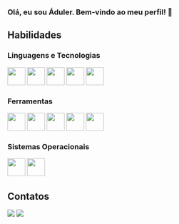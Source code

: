 ### Olá, eu sou Áduler. Bem-vindo ao meu perfil! 👋

<div class="todo-perfil">
  <div class="secao-habilidades">
  <h2>Habilidades</h2> 
  
  <h3>Linguagens e Tecnologias</h3>
    <img loading="lazy" src="https://cdn.jsdelivr.net/gh/devicons/devicon@latest/icons/html5/html5-original.svg" width="40" height="40"/>
    <img loading="lazy" src="https://cdn.jsdelivr.net/gh/devicons/devicon@latest/icons/css3/css3-original.svg" width="40" height="40"/>
    <img loading="lazy" src="https://cdn.jsdelivr.net/gh/devicons/devicon@latest/icons/javascript/javascript-original.svg" width="40" height="40"/>
    <img loading="lazy" src="https://cdn.jsdelivr.net/gh/devicons/devicon@latest/icons/php/php-original.svg" width="40" height="40"/>
    <img loading="lazy" src="https://cdn.jsdelivr.net/gh/devicons/devicon@latest/icons/azuresqldatabase/azuresqldatabase-original.svg" width="40" height="40"/>

  <h3>Ferramentas</h3>
    <img loading="lazy" src="https://cdn.jsdelivr.net/gh/devicons/devicon@latest/icons/vscode/vscode-original.svg" width="40" height="40"/>
    <img loading="lazy" src="https://cdn.jsdelivr.net/gh/devicons/devicon@latest/icons/mysql/mysql-original.svg" width="40" height="40"/>
    <img loading="lazy" src="https://cdn.jsdelivr.net/gh/devicons/devicon@latest/icons/git/git-original.svg" width="40" height="40"/>
    <img loading="lazy" src="https://cdn.jsdelivr.net/gh/devicons/devicon@latest/icons/gitlab/gitlab-original-wordmark.svg" width="40" height="40"/>
    <img loading="lazy" src="https://cdn.jsdelivr.net/gh/devicons/devicon@latest/icons/github/github-original.svg" width="40" height="40"/>

  <h3>Sistemas Operacionais</h3>
    <img loading="lazy" src="https://cdn.jsdelivr.net/gh/devicons/devicon@latest/icons/ubuntu/ubuntu-original.svg" width="40" height="40"/>
    <img loading="lazy" src="https://cdn.jsdelivr.net/gh/devicons/devicon@latest/icons/windows11/windows11-original.svg" width="40" height="40"/>
  </div>

  <div class="secao-contatos">
  <h2>Contatos</h2> 
    <a href="https://www.linkedin.com/in/aduler-v" target="_blank"><img loading="lazy" src="https://img.shields.io/badge/-LinkedIn-%230077B5?style=for-the-badge&logo=linkedin&logoColor=white" target="_blank"></a>  
    <a href="mailto:adulerviana@gmail.com"><img loading="lazy" src="https://img.shields.io/badge/Gmail-D14836?style=for-the-badge&logo=gmail&logoColor=white" target="_blank"></a>
  </div>
</div>
